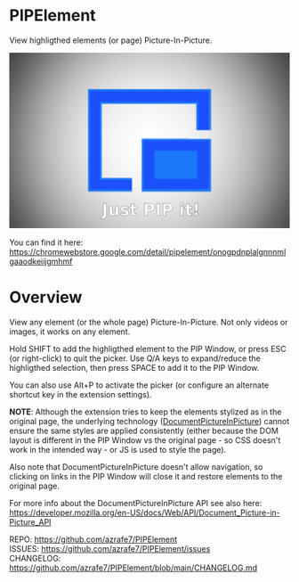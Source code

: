 # PIPElement
View highligthed elements (or page) Picture-In-Picture.

[![PIPElement](./webstore_assets/screenshot_01.png)](./webstore_assets/screenshot_01.png)

You can find it here: https://chromewebstore.google.com/detail/pipelement/onogpdnplalgnnnmlgaaodkeiijgmhmf

# Overview
View any element (or the whole page) Picture-In-Picture.
Not only videos or images, it works on any element.

Hold SHIFT to add the highligthed element to the PIP Window, or press ESC (or right-click) to quit the picker.
Use Q/A keys to expand/reduce the highligthed selection, then press SPACE to add it to the PIP Window.

You can also use Alt+P to activate the picker (or configure an alternate shortcut key in the extension settings).

**NOTE**: Although the extension tries to keep the elements stylized as in the original page, 
the underlying technology ([DocumentPictureInPicture](https://developer.chrome.com/docs/web-platform/document-picture-in-picture)) cannot ensure the same styles are applied consistently
(either because the DOM layout is different in the PIP Window vs the original page - so CSS doesn't work in the intended way - or JS is used to style the page).

Also note that DocumentPictureInPicture doesn't allow navigation, so clicking on links in the PIP Window will close it and restore elements to the original page.

For more info about the DocumentPictureInPicture API see also here: https://developer.mozilla.org/en-US/docs/Web/API/Document_Picture-in-Picture_API


REPO: https://github.com/azrafe7/PIPElement
<br/>
ISSUES: https://github.com/azrafe7/PIPElement/issues
<br/>
CHANGELOG: https://github.com/azrafe7/PIPElement/blob/main/CHANGELOG.md
